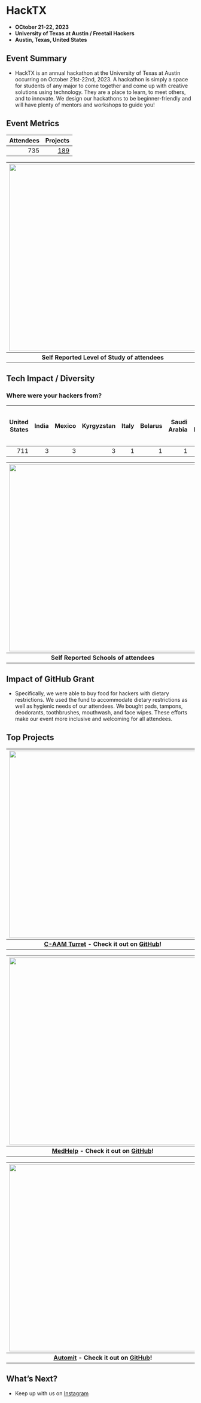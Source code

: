 # HackTX
 - **OCtober 21-22, 2023** 
 - **University of Texas at Austin / Freetail Hackers**
 - **Austin, Texas, United States**  

## Event Summary

- HackTX is an annual hackathon at the University of Texas at Austin occurring on October 21st-22nd, 2023. A hackathon is simply a space for students of any major to come together and come up with creative solutions using technology. They are a place to learn, to meet others, and to innovate. We design our hackathons to be beginner-friendly and will have plenty of mentors and workshops to guide you!

## Event Metrics  

| Attendees | Projects|
|---------------:|------------:|
|735|[189](https://hacktx-2023.devpost.com/project-gallery)| 

| <img src="https://github.com/MLH/GitHub-Education-Hackathon-Grant-Fund-2023/blob/main/Hackathons_2023/images/HackTX_Level_of_Study.png" width="500" height="auto"> |
|:--:|
| <b> Self Reported Level of Study of attendees </b>|

## Tech Impact / Diversity 

### Where were your hackers from?
| United States | India | Mexico | Kyrgyzstan | Italy | Belarus | Saudi Arabia | Viet Nam | Bangladesh | United States Minor Outlying Islands |
|---------------:|--------------:|------------:|---------:|------------:|---------:|------------:|---------:|------------:|---------:|
|711|3|3|3|1|1|1|1|1|2|

| <img src="https://github.com/MLH/GitHub-Education-Hackathon-Grant-Fund-2023/blob/main/Hackathons_2023/images/HackTX_School_of_Attendees.png" width="500" height="auto"> |
|:--:|
| <b> Self Reported Schools of attendees </b>|

## Impact of GitHub Grant
- Specifically, we were able to buy food for hackers with dietary restrictions. We used the fund to accommodate dietary restrictions as well as hygienic needs of our attendees. We bought pads, tampons, deodorants, toothbrushes, mouthwash, and face wipes. These efforts make our event more inclusive and welcoming for all attendees.

## Top Projects

| <img src="https://d112y698adiu2z.cloudfront.net/photos/production/software_photos/002/633/709/datas/gallery.jpg" width="500" height="auto"> |
|:--:|
| <b> [C-AAM Turret](https://devpost.com/software/c-aam-turret) - Check it out on [GitHub](https://github.com/ReedGraff/C-AAM)! </b>|

| <img src="https://d112y698adiu2z.cloudfront.net/photos/production/software_photos/002/635/610/datas/gallery.jpg" width="500" height="auto"> |
|:--:|
| <b> [MedHelp](https://devpost.com/software/medhelp-2aqw4x) - Check it out on [GitHub](https://github.com/vishalkantharaju/HouseScout.git)! </b>|

| <img src="https://d112y698adiu2z.cloudfront.net/photos/production/software_photos/002/632/489/datas/gallery.jpg" width="500" height="auto"> |
|:--:|
| <b> [Automit](https://devpost.com/software/automit) - Check it out on [GitHub](https://github.com/AlexJH221/automit)! </b>|


## What’s Next?
- Keep up with us on [Instagram](https://www.instagram.com/freetailhackers) 
